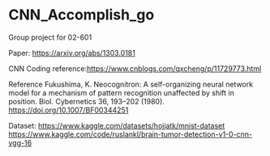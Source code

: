 # CNN_Accomplish_go
Group project for 02-601

Paper:
https://arxiv.org/abs/1303.0181


CNN Coding reference:https://www.cnblogs.com/qxcheng/p/11729773.html


Reference
Fukushima, K. Neocognitron: A self-organizing neural network model for a mechanism of pattern recognition unaffected by shift in position. Biol. Cybernetics 36, 193–202 (1980). https://doi.org/10.1007/BF00344251

Dataset:
https://www.kaggle.com/datasets/hojjatk/mnist-dataset
https://www.kaggle.com/code/ruslankl/brain-tumor-detection-v1-0-cnn-vgg-16

